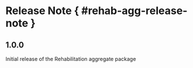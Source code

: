 # Release Note { #rehab-agg-release-note }

## 1.0.0

Initial release of the Rehabilitation aggregate package
